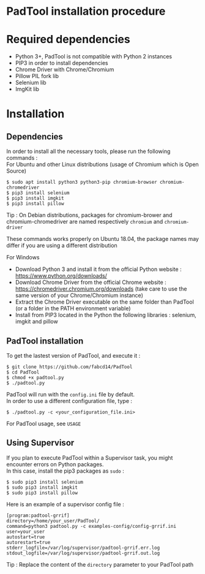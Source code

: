 PadTool installation procedure
==============================

Required dependencies
=====================
* Python 3+, PadTool is not compatible with Python 2 instances
* PIP3 in order to install dependencies
* Chrome Driver with Chrome/Chromium
* Pillow PIL fork lib
* Selenium lib
* ImgKit lib

Installation
============

Dependencies
------------

In order to install all the necessary tools, please run the following commands :   
For Ubuntu and other Linux distributions (usage of Chromium which is Open Source)   

    $ sudo apt install python3 python3-pip chromium-browser chromium-chromedriver
    $ pip3 install selenium
    $ pip3 install imgkit
    $ pip3 install pillow
   
Tip : On Debian distributions, packages for chromium-brower and chromium-chromedriver are named respectively `chromium` and `chromium-driver`

These commands works properly on Ubuntu 18.04, the package names may differ if you are using a different distribution

For Windows

* Download Python 3 and install it from the official Python website : https://www.python.org/downloads/
* Download Chrome Driver from the official Chrome website : https://chromedriver.chromium.org/downloads (take care to use the same version of your Chrome/Chromium instance)
* Extract the Chrome Driver executable on the same folder than PadTool (or a folder in the PATH environment variable)
* Install from PIP3 located in the Python the following libraries : selenium, imgkit and pillow

PadTool installation
--------------------

To get the lastest version of PadTool, and execute it :

    $ git clone https://github.com/fabcd14/PadTool
    $ cd PadTool
    $ chmod +x padtool.py
    $ ./padtool.py

PadTool will run with the `config.ini` file by default.   
In order to use a different configuration file, type :

    $ ./padtool.py -c <your_configuration_file.ini>

For PadTool usage, see `USAGE`

Using Supervisor
----------------

If you plan to execute PadTool within a Supervisor task, you might encounter errors on Python packages.   
In this case, install the pip3 packages as `sudo` :

    $ sudo pip3 install selenium
    $ sudo pip3 install imgkit
    $ sudo pip3 install pillow

Here is an example of a supervisor config file :

    [program:padtool-grrif]
    directory=/home/your_user/PadTool/
    command=python3 padtool.py -c examples-config/config-grrif.ini
    user=your_user
    autostart=true
    autorestart=true
    stderr_logfile=/var/log/supervisor/padtool-grrif.err.log
    stdout_logfile=/var/log/supervisor/padtool-grrif.out.log

Tip : Replace the content of the `directory` parameter to your PadTool path